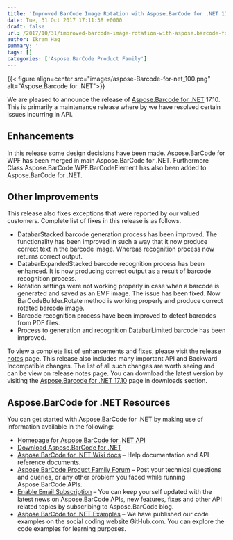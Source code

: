 ```yaml
---
title: 'Improved BarCode Image Rotation with Aspose.BarCode for .NET 17.10'
date: Tue, 31 Oct 2017 17:11:38 +0000
draft: false
url: /2017/10/31/improved-barcode-image-rotation-with-aspose.barcode-for-.net-17.10/
author: Ikram Haq
summary: ''
tags: []
categories: ['Aspose.BarCode Product Family']
---
```




{{< figure align=center src="images/aspose-Barcode-for-net_100.png" alt="Aspose.Barcode for .NET">}}


We are pleased to announce the release of [Aspose.Barcode for .NET][1] 17.10. This is primarily a maintenance release where by we have resolved certain issues incurring in API.

## Enhancements

In this release some design decisions have been made. Aspose.BarCode for WPF has been merged in main Aspose.BarCode for .NET. Furthermore Class Aspose.BarCode.WPF.BarCodeElement has also been added to Aspose.BarCode for .NET.

## Other Improvements

This release also fixes exceptions that were reported by our valued customers. Complete list of fixes in this release is as follows.

*   DatabarStacked barcode generation process has been improved. The functionality has been improved in such a way that it now produce correct text in the barcode image. Whereas recognition process now returns correct output.
*   DatabarExpandedStacked barcode recognition process has been enhanced. It is now producing correct output as a result of barcode recognition process.
*   Rotation settings were not working properly in case when a barcode is generated and saved as an EMF image. The issue has been fixed. Now BarCodeBuilder.Rotate method is working properly and produce correct rotated barcode image.
*   Barcode recognition process have been improved to detect barcodes from PDF files.
*   Process to generation and recognition DatabarLimited barcode has been improved.

To view a complete list of enhancements and fixes, please visit the [release notes][2] page. This release also includes many important API and Backward Incompatible changes. The list of all such changes are worth seeing and can be view on release notes page. You can download the latest version by visiting the [Aspose.Barcode for .NET 17.10][3] page in downloads section.

## Aspose.BarCode for .NET Resources

You can get started with Aspose.BarCode for .NET by making use of information available in the following:

*   [Homepage for Aspose.BarCode for .NET API][4]
*   [Download Aspose.BarCode for .NET][5]
*   [Aspose.BarCode for .NET Wiki docs][6] – Help documentation and API reference documents.
*   [Aspose.BarCode Product Family Forum][7] – Post your technical questions and queries, or any other problem you faced while running Aspose.BarCode APIs.
*   [Enable Email Subscription][8] – You can keep yourself updated with the latest news on Aspose.BarCode APIs, new features, fixes and other API related topics by subscribing to Aspose.BarCode blog.
*   [Aspose.BarCode for .NET Examples][9] – We have published our code examples on the social coding website GitHub.com. You can explore the code examples for learning purposes.




[1]: https://downloads.aspose.com/barcode/net
[2]: https://docs.aspose.com/display/barcodenet/Aspose.BarCode+for+.NET+17.10+Release+Notes
[3]: https://downloads.aspose.com/barcode/net
[4]: https://www.aspose.com/products/barcode/net
[5]: https://downloads.aspose.com/barcode/net
[6]: https://docs.aspose.com/display/barcodenet/Home
[7]: https://forum.aspose.com/c/barcode
[8]: https://blog.aspose.com/
[9]: https://github.com/aspose-barcode/Aspose.BarCode-for-.NET




